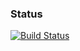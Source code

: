 ### Status

[![Build Status](https://travis-ci.org/jalkanen/kuro.png)](https://travis-ci.org/jalkanen/kuro)
